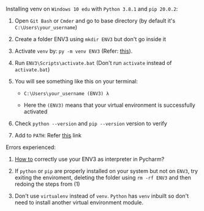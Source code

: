 Installing venv on `Windows 10 edu` with `Python 3.8.1` and `pip 20.0.2`:

1. Open `Git Bash` or `Cmder` and go to base directory (by default it's `C:\Users\your_username`)

2. Create a folder ENV3 using `mkdir ENV3` but don't go inside it

3. Activate `venv` by: `py -m venv ENV3` (Refer: [this](https://docs.python.org/3/library/venv.html)).

4. Run `ENV3\Scripts\activate.bat` (Don't run `activate` instead of `activate.bat`)

5. You will see something like this on your terminal:

   * `C:\Users\your_username (ENV3) λ`

   * Here the `(ENV3)` means that your virtual environment is successfully activated

6. Check `python --version` and `pip --version` version to verify

7. Add to `PATH`: Refer [this](https://cloudmesh.github.io/cloudmesh-manual/installation/install.html#venv-setup-on-windows) link


Errors experienced:

1. [How to](https://www.jetbrains.com/help/pycharm/creating-virtual-environment.html) correctly use your ENV3 as interpreter in Pycharm?

2. If `python` or `pip` are properly installed on your system but not on `ENV3`, try exiting the enviroment, deleting the folder using `rm -rf ENV3` and then redoing the steps from (1)

3. Don't use `virtualenv` instead of `venv`. `Python` has `venv` inbuilt so don't need to install another virtual environment module. 



